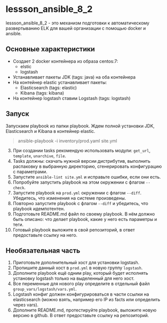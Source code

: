 # lessson_ansible_8_2

lessson_ansible_8_2 - это механизм подготовки к автоматическому развертыванию ELK для вашей организации с помощью docker и ansible.

## Основные характеристики

- Создает 2 docker контейнера из образа centos:7:
  - elstic
  - logstash
- Устанавливает пакеты JDK (tags: java) на оба контейнера
- На контейнер elastic устанавливает пакеты:
  - Elasticsearch (tags: elastic)
  - Kibana (tags: kibana)
- На контейнер logstash ставим Logstash (tags: logstash)    

## Запуск
Запускаем playbook из папки playbook. Ждем полной установки JDK, Elasticsearch и Kibana в контейнер elastic.
> ansible-playbook -i inventory/prod.yaml site.yml
3. При создании tasks рекомендую использовать модули: `get_url`, `template`, `unarchive`, `file`.
4. Tasks должны: скачать нужной версии дистрибутив, выполнить распаковку в выбранную директорию, сгенерировать конфигурацию с параметрами.
5. Запустите `ansible-lint site.yml` и исправьте ошибки, если они есть.
6. Попробуйте запустить playbook на этом окружении с флагом `--check`.
7. Запустите playbook на `prod.yml` окружении с флагом `--diff`. Убедитесь, что изменения на системе произведены.
8. Повторно запустите playbook с флагом `--diff` и убедитесь, что playbook идемпотентен.
9. Подготовьте README.md файл по своему playbook. В нём должно быть описано: что делает playbook, какие у него есть параметры и теги.
10. Готовый playbook выложите в свой репозиторий, в ответ предоставьте ссылку на него.

## Необязательная часть

1. Приготовьте дополнительный хост для установки logstash.
2. Пропишите данный хост в `prod.yml` в новую группу `logstash`.
3. Дополните playbook ещё одним play, который будет исполнять установку logstash только на выделенный для него хост.
4. Все переменные для нового play определите в отдельный файл `group_vars/logstash/vars.yml`.
5. Logstash конфиг должен конфигурироваться в части ссылки на elasticsearch (можно взять, например его IP из facts или определить через vars).
6. Дополните README.md, протестируйте playbook, выложите новую версию в github. В ответ предоставьте ссылку на репозиторий.
